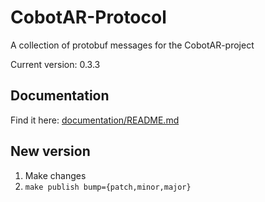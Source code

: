 # CobotAR-Protocol
A collection of protobuf messages for the CobotAR-project

Current version: 0.3.3

## Documentation
Find it here: [documentation/README.md](documentation/README.md)

## New version
1. Make changes
2. `make publish bump={patch,minor,major}`
